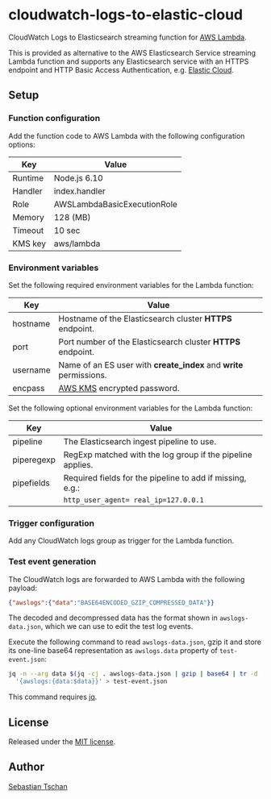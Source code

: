 # cloudwatch-logs-to-elastic-cloud
CloudWatch Logs to Elasticsearch streaming function for
[AWS Lambda](https://aws.amazon.com/lambda/).

This is provided as alternative to the AWS Elasticsearch Service streaming
Lambda function and supports any Elasticsearch service with an
HTTPS endpoint and HTTP Basic Access Authentication, e.g.
[Elastic Cloud](https://cloud.elastic.co).

## Setup

### Function configuration
Add the function code to AWS Lambda with the following configuration options:  

Key     | Value
--------|--------------
Runtime | Node.js 6.10
Handler | index.handler
Role    | AWSLambdaBasicExecutionRole
Memory  | 128 (MB)
Timeout | 10 sec
KMS key | aws/lambda

### Environment variables
Set the following required environment variables for the Lambda function:

Key      | Value
---------|--------------
hostname | Hostname of the Elasticsearch cluster **HTTPS** endpoint.
port     | Port number of the Elasticsearch cluster **HTTPS** endpoint.
username | Name of an ES user with **create_index** and **write** permissions.
encpass  | [AWS KMS](https://aws.amazon.com/kms/) encrypted password.

Set the following optional environment variables for the Lambda function:

Key        | Value
-----------|--------------
pipeline   | The Elasticsearch ingest pipeline to use.
piperegexp | RegExp matched with the log group if the pipeline applies.
pipefields | Required fields for the pipeline to add if missing, e.g.:
           | `http_user_agent= real_ip=127.0.0.1`

### Trigger configuration
Add any CloudWatch logs group as trigger for the Lambda function.

### Test event generation
The CloudWatch logs are forwarded to AWS Lambda with the following payload:

```json
{"awslogs":{"data":"BASE64ENCODED_GZIP_COMPRESSED_DATA"}}
```

The decoded and decompressed data has the format shown in `awslogs-data.json`,
which we can use to edit the test log events.

Execute the following command to read `awslogs-data.json`, gzip it and store its
one-line base64 representation as `awslogs.data` property of `test-event.json`:

```sh
jq -n --arg data $(jq -cj . awslogs-data.json | gzip | base64 | tr -d '\n') \
  '{awslogs:{data:$data}}' > test-event.json
```

This command requires [jq](https://stedolan.github.io/jq/).

## License
Released under the [MIT license](https://opensource.org/licenses/MIT).

## Author
[Sebastian Tschan](https://blueimp.net/)
